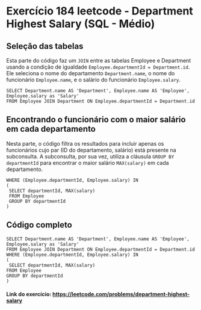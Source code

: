 # Exercício 184 leetcode - Department Highest Salary (SQL - Médio)

## Seleção das tabelas
Esta parte do código faz um `JOIN` entre as tabelas Employee e Department usando a condição de igualdade `Employee.departmentId = Department.id`. Ele seleciona o nome do departamento `Department.name`, o nome do funcionário `Employee.name`, e o salário do funcionário `Employee.salary`.
```
SELECT Department.name AS 'Department', Employee.name AS 'Employee', Employee.salary as 'Salary' 
FROM Employee JOIN Department ON Employee.departmentId = Department.id 
```
## Encontrando o funcionário com o maior salário em cada departamento
Nesta parte, o código filtra os resultados para incluir apenas os funcionários cujo par (ID do departamento, salário) está presente na subconsulta. A subconsulta, por sua vez, utiliza a cláusula `GROUP BY departmentId` para encontrar o maior salário `MAX(salary)` em cada departamento.
```
WHERE (Employee.departmentId, Employee.salary) IN
(
 SELECT departmentId, MAX(salary)
 FROM Employee
 GROUP BY departmentId
)
```
## Código completo
```
SELECT Department.name AS 'Department', Employee.name AS 'Employee', Employee.salary as 'Salary'
FROM Employee JOIN Department ON Employee.departmentId = Department.id
WHERE (Employee.departmentId, Employee.salary) IN
(
 SELECT departmentId, MAX(salary)
FROM Employee
GROUP BY departmentId
)
```
#### Link do exercício: <https://leetcode.com/problems/department-highest-salary>
